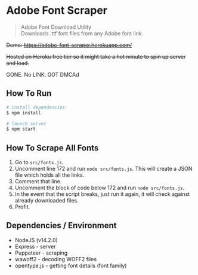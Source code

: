 # Adobe Font Scraper
> Adobe Font Download Utility<br>
Downloads .ttf font files from any Adobe font link.

~~Demo: https://adobe-font-scraper.herokuapp.com/~~

~~Hosted on Heroku free tier so it might take a hot minute to spin up server and load.~~

GONE. No LINK. GOT DMCAd

## How To Run
```sh
# install dependencies
$ npm install

# launch server
$ npm start
```

## How To Scrape All Fonts

1. Go to `src/fonts.js`.
2. Uncomment line 172 and run `node src/fonts.js`. This will create a JSON file which holds all the links.
3. Comment that line.
4. Uncomment the block of code below 172 and run `node src/fonts.js`.
5. In the event that the script breaks, just run it again, it will check against already downloaded files.
6. Profit.

## Dependencies / Environment

- NodeJS (v14.2.0)
- Express - server
- Puppeteer - scraping
- wawoff2 - decoding WOFF2 files
- opentype.js - getting font details (font family)


